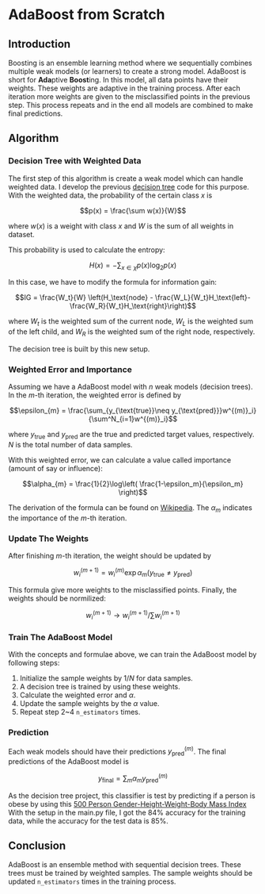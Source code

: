 # AdaBoost from Scratch
## Introduction
Boosting is an ensemble learning method where we sequentially combines multiple weak models (or learners) to create a strong model.
AdaBoost is short for **Ada**ptive **Boost**ing. 
In this model, all data points have their weights. 
These weights are adaptive in the training process. 
After each iteration more weights are given to the misclassified points in the previous step. 
This process repeats and in the end all models are combined to make final predictions.

## Algorithm
### Decision Tree with Weighted Data
The first step of this algorithm is create a weak model which can handle weighted data. 
I develop the previous [decision tree](https://github.com/zjzhao1002/Machine-Learning-from-Scratch/tree/main/Decision_Tree) code for this purpose. 
With the weighted data, the probability of the certain class $x$ is 
```math
p(x) = \frac{\sum w(x)}{W}
```
where $w(x)$ is a weight with class $x$ and $W$ is the sum of all weights in dataset.

This probability is used to calculate the entropy:
```math
H(x) = -\sum_{x\in \chi}p(x)\log_2p(x)
```
In this case, we have to modify the formula for information gain:
```math
IG = \frac{W_t}{W} \left(H_\text{node} - \frac{W_L}{W_t}H_\text{left}-\frac{W_R}{W_t}H_\text{right}\right)
```
where $W_t$ is the weighted sum of the current node, $W_L$ is the weighted sum of the left child, 
and $W_R$ is the weighted sum of the right node, respectively.

The decision tree is built by this new setup.

### Weighted Error and Importance
Assuming we have a AdaBoost model with $n$ weak models (decision trees). 
In the $m$-th iteration, the weighted error is defined by 
```math
\epsilon_{m} = \frac{\sum_{y_{\text{true}}\neq y_{\text{pred}}}w^{(m)}_i}{\sum^N_{i=1}w^{(m)}_i}
```
where $y_{\text{true}}$ and $y_{\text{pred}}$ are the true and predicted target values, respectively. 
$N$ is the total number of data samples. 

With this weighted error, we can calculate a value called importance (amount of say or influence):
```math
\alpha_{m} = \frac{1}{2}\log\left( \frac{1-\epsilon_m}{\epsilon_m} \right)
```
The derivation of the formula can be found on [Wikipedia](https://en.wikipedia.org/wiki/AdaBoost).
The $\alpha_{m}$ indicates the importance of the $m$-th iteration. 

### Update The Weights
After finishing $m$-th iteration, the weight should be updated by
```math
w_i^{(m+1)} = w_i^{(m)}\exp{\alpha_m}(y_{\text{true}}\neq y_{\text{pred}})
```
This formula give more weights to the misclassified points. 
Finally, the weights should be normilized:
```math
w_i^{(m+1)} \to w_i^{(m+1)}/\sum{w_i^{(m+1)}}
```

### Train The AdaBoost Model
With the concepts and formulae above, we can train the AdaBoost model by following steps:
1. Initialize the sample weights by $1/N$ for data samples.
2. A decision tree is trained by using these weights.
3. Calculate the weighted error and $\alpha$.
4. Update the sample weights by the $\alpha$ value.
5. Repeat step 2~4 `n_estimators` times.

### Prediction
Each weak models should have their predictions $y^{(m)}_{\text{pred}}$. The final predictions of the AdaBoost model is
```math
y_{\text{final}} = \sum_{m} \alpha_m y^{(m)}_{\text{pred}}
```
As the decision tree project, this classifier is test by predicting if a person is obese by using this 
[500 Person Gender-Height-Weight-Body Mass Index](https://www.kaggle.com/datasets/yersever/500-person-gender-height-weight-bodymassindex) 
With the setup in the main.py file, I got the 84% accuracy for the training data, while the accuracy for the test data is 85%.

## Conclusion
AdaBoost is an ensemble method with sequential decision trees. These trees must be trained by weighted samples. 
The sample weights should be updated `n_estimators` times in the training process. 
